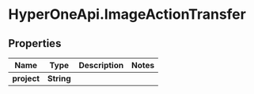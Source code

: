 # HyperOneApi.ImageActionTransfer

## Properties

Name | Type | Description | Notes
------------ | ------------- | ------------- | -------------
**project** | **String** |  | 


